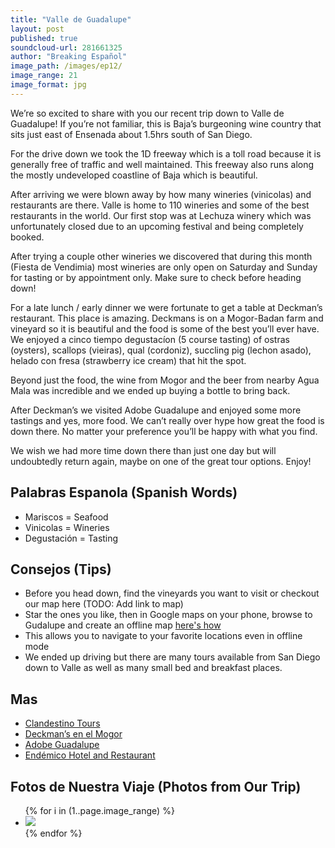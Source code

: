 ```yaml
---
title: "Valle de Guadalupe"
layout: post
published: true
soundcloud-url: 281661325
author: "Breaking Español"
image_path: /images/ep12/
image_range: 21
image_format: jpg
---
```

We’re so excited to share with you our recent trip down to Valle de Guadalupe! If you’re not familiar, this is Baja’s burgeoning wine country that sits just east of Ensenada about 1.5hrs south of San Diego.

For the drive down we took the 1D freeway which is a toll road because it is generally free of traffic and well maintained. This freeway also runs along the mostly undeveloped coastline of Baja which is beautiful.

After arriving we were blown away by how many wineries (vinicolas) and restaurants are there. Valle is home to 110 wineries and some of the best restaurants in the world. Our first stop was at Lechuza winery which was unfortunately closed due to an upcoming festival and being completely booked.

After trying a couple other wineries we discovered that during this month (Fiesta de Vendimia) most wineries are only open on Saturday and Sunday for tasting or by appointment only. Make sure to check before heading down!

For a late lunch / early dinner we were fortunate to get a table at Deckman’s restaurant. This place is amazing. Deckmans is on a Mogor-Badan farm and vineyard so it is beautiful and the food is some of the best you’ll ever have. We enjoyed a cinco tiempo degustacíon (5 course tasting) of ostras (oysters), scallops (vieiras), qual (cordoniz), succling pig (lechon asado), helado con fresa (strawberry ice cream) that hit the spot.

Beyond just the food, the wine from Mogor and the beer from nearby Agua Mala was incredible and we ended up buying a bottle to bring back.

After Deckman’s we visited Adobe Guadalupe and enjoyed some more tastings and yes, more food. We can’t really over hype how great the food is down there. No matter your preference you’ll be happy with what you find.

We wish we had more time down there than just one day but will undoubtedly return again, maybe on one of the great tour options. Enjoy!


## Palabras Espanola (Spanish Words)
- Mariscos = Seafood
- Vinicolas = Wineries
- Degustación = Tasting


## Consejos (Tips)
- Before you head down, find the vineyards you want to visit or checkout our map here (TODO: Add link to map)
- Star the ones you like, then in Google maps on your phone, browse to Gudalupe and create an offline map [here's how](https://support.google.com/maps/answer/6291838?co=GENIE.Platform%3DAndroid&hl=en)
- This allows you to navigate to your favorite locations even in offline mode
- We ended up driving but there are many tours available from San Diego down to Valle as well as many small bed and breakfast places.

## Mas
 - [Clandestino Tours](http://letsgoclandestino.net/)
 - [Deckman’s en el Mogor](http://deckmans.com/)
 - [Adobe Guadalupe](http://www.adobeguadalupe.com/language.html)
 - [Endémico Hotel and Restaurant](http://www.hotelendemico.com/main.html)

## Fotos de Nuestra Viaje (Photos from Our Trip)
<ul class="photo-gallery">
 {% for i in (1..page.image_range) %}
   <li><img src="{{ page.image_path }}{{ i }}.{{ page.image_format }}" /></li>
 {% endfor %}
</ul>
